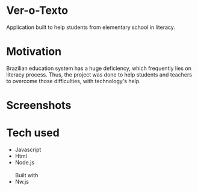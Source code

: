 # Ver-o-Texto
Application built to help students from elementary school in literacy.

# Motivation
Brazilian education system has a huge deficiency, which frequently lies on literacy process. Thus, the project was done
to help students and teachers to overcome those difficulties, with technology's help.

# Screenshots


# Tech used
* Javascript
* Html
* Node.js
<br><br> 
Built with
* Nw.js

